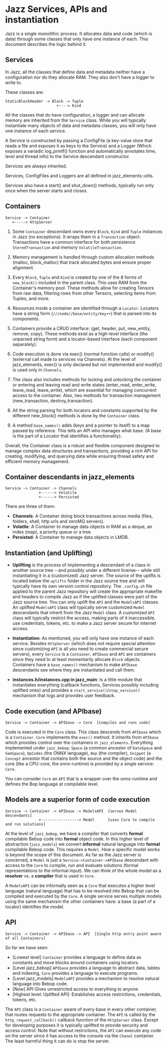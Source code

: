 # Jazz Services, APIs and instantiation

Jazz is a single monolithic process. It allocates data and code (which is data) through some classes that only have one instance of each.
This document describes the logic behind it.


## Services

In Jazz, all the classes that define data and metadata neither have a configuration nor do they allocate RAM. They also don't have a
logger to write to.

These classes are:

```
StaticBlockHeader -> Block -> Tuple
                       +----> Kind
```

All the classes that do have configuration, a logger and can allocate memory are inherited from the `Service` class. While you will
typically instantiate many objects of data and metadata classes, you will only have one instance of each service.


A Service is constructed by passing a ConfigFile (a key-value store that reads a file and exposes it as keys to the Service) and
a Logger (Which exposes a variadic log_printf() function and automatically annotates time, level and thread info) to the Service
descendant constructor.

Services are always inherited.

Services, ConfigFiles and Loggers are all defined in jazz_elements::utils.

Services also have a start() and shut_down() methods, typically run only once when the server starts and closes.


## Containers

```
Service -> Container
   +-----> HttpServer
```

1. Some `Container` descendant owns every `Block`, `Kind` and `Tuple` instances in Jazz (no exceptions). It wraps them in a `Transaction`
object. Transactions have a common interface for both persistence `StoredTransaction` and memory `VolatileTransaction`.

2. Memory management is handled through custom allocation methods (malloc, block_malloc) that track allocated bytes and ensure
proper alignment.

3. Every `Block`, `Tuple` and `Kind` is created by one of the 8 forms of `new_block()` included in the parent class. This uses RAM from
the Container's memory pool. These methods allow for creating Tensors from raw data, filtering rows from other Tensors, selecting items
from Tuples, and more.

4. Resources inside a container are identified through a `Locator`. Locators have a string form (`///node//base/entity/key++`) that
is parsed into its components.

5. Containers provide a CRUD interface: (get, header, put, new_entity, remove, copy). These methods exist as a high-level interface (the
unparsed string form) and a locator-based interface (each component separately).

6. Code execution is done via exec() (normal function calls) or modify() (external call made to services via Channels). At the level of
jazz_elements, exec() is only declared but not implemented and modify() is used only in `Channels`.

7. The class also includes methods for locking and unlocking the container or entering and leaving read and write states
(enter_read, enter_write, leave_read, leave_write), which are essential for managing concurrent access to the container.
Also, two methods for transaction management (new_transaction, destroy_transaction).

8. All the string parsing for both locators and constants supported by the different new_block() methods is done by the `Container` class.

9. A method `base_names()` adds (keys and a pointer to itself) to a map passed by reference. This tells an API who manages what base. (A
base is the part of a Locator that identifies a functionality).

Overall, the Container class is a robust and flexible component designed to manage complex data structures and transactions, providing
a rich API for creating, modifying, and querying data while ensuring thread safety and efficient memory management.


## Container descendants in jazz_elements

```
Service -> Container -> Channels
               +------> Volatile
               +------> Persisted
```

There are three of them:

  * **Channels**: A Container doing block transactions across media (files, folders, shell, http urls and zeroMQ servers).
  * **Volatile**: A Container to manage data objects in RAM as a deque, an index (map), a priority queue or a tree.
  * **Persisted**: A Container to manage data objects in LMDB.


## Instantiation (and Uplifting)

  * **Uplifting** is the process of implementing a descendant of a class in another source tree --and possibly under a different
license-- while still instantiating it in a (customized) Jazz server. The source of the uplifts is located below the `uplifts`
folder in the Jazz source tree and will typically have its own version control repository. The `.config.sh` file applied to the
parent Jazz repository will create the appropriate makefile and headers to compile Jazz as if the uplifted classes were part of
the Jazz source tree. You can only uplift the `API` and the `ModelsAPI` classes. An uplifted `ModelsAPI` class will typically serve
customized `Model` descendants that inherit from the Jazz `Model` class. A customized `API` class will typically restrict the
access, making parts of it inaccessible, use credentials, tokens, etc. to make a Jazz server secure for internet access.

  * **Instantiation**: As mentioned, you will only have one instance of each service. Besides `HttpServer` (which does not require
special attention since customizing `API` is all you need to create commercial secure servers), every `Service` is a `Container`.
`APIbase` and `API` are containers since they need to at least momentarily allocate `Block` objects. Containers have a `base_names()`
mechanism to make `APIbase` descendants see where they are instantiated and call them.

  * **instances.h/instances.cpp  in jazz_main**: Is a little module that instantiates everything (callback functions, Services possibly
including uplifted ones) and provides a `start_service()`/`stop_service()` mechanism that logs and provides user feedback.


## Code execution (and APIbase)

```
Service -> Container -> APIbase -> Core  [Compiles and runs code]
```

Code is executed in the `Core` class. This class descends from `APIbase` which is a `Container`. `Core` implements the `exec()` method.
It inherits from `APIbase` which provides control over the containers in `jazz_elements`. Everything implemented under `jazz_bebop`:
`Space` (a common ancestor of `DataSpace` and `SemSpace`), `OpCodes` (the ONNX language), `Bop` (the compiler), `Snippet` (a `Concept`
ancestor that contains both the source and the object code) and the core (like a CPU-core, the onnx-runtime) is provided by a single
service: `Core`.

You can consider `Core` an `API` that is a wrapper over the onnx-runtime and defines the Bop language at compilable level.


## Models are a superior form of code execution

```
Service -> Container -> APIbase -> ModelsAPI  [serves Model descendants]
               +-----------------> Model      [uses Core to compile and run solutions]
```

At the level of `jazz_bebop`, we have a compiler that converts **formal** compilable Bebop code into **formal** object code. In this higher
level of abstraction (`jazz_models`) we convert **informal** natural language into **formal** compilable Bebop code. This requires a
`Model`. How a specific model works is beyond the scope of this document. As far as the Jazz server is concerned, a `Model` is just a
`Service->Container->APIbase` descendant with access to the `Core` to compile, run and evaluate solutions (formal representations to
the informal input). We can think of the whole model as a **resolver** vs. a **compiler** that is used in `Core`.

A `ModelsAPI` can be informally seen as a `Core` that executes a higher level language (natural language) that has to be resolved into
Bebop that can be compiled and executed by the `Core`. A single service serves multiple models using the same mechanism the other
containers have: a base (a part of a locator) identifies the model.


## API

```
Service -> Container -> APIbase -> API  [Single http entry point aware of all Containers]
```

So far we have seen:

  * [Lowest level] `Container` provides a language to define data as constants and move blocks around containers using locators.
  * [Level jazz_bebop] `APIbase` provides a language to abstract data, tables and indexing, `Core` provides a language to execute programs.
  * [Level jazz_models] `ModelsAPI` provides a mechanism to resolve natural language into Bebop code.
  * [Now] API Gives unrestricted access to everything to anyone.
  * [Highest level: Uplifted API]: Establishes access restrictions, credentials, tokens, etc.

The `API` class is a `Container` aware of every base in every other container, that routes requests to the appropriate container. The
`API` is called by the `http_request_callback()` callback function of the `HttpServer` class. Except for developing purposes it is
typically uplifted to provide security and access control. Note that without restrictions, the `API` can execute any code on the server
since it has access to the console via the `Chanel` container. The least harmful thing it can do is stop the server.
